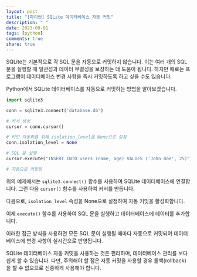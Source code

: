 ```yaml
---
layout: post
title: "[파이썬] SQLite 데이터베이스 자동 커밋"
description: " "
date: 2023-09-01
tags: [python]
comments: true
share: true
---
```


SQLite는 기본적으로 각 SQL 문을 자동으로 커밋하지 않습니다. 이는 여러 개의 SQL 문을 실행할 때 일관성과 데이터 무결성을 보장하는 데 도움이 됩니다. 하지만 때로는 프로그램이 데이터베이스 변경 사항을 즉시 커밋하도록 하고 싶을 수도 있습니다. 

Python에서 SQLite 데이터베이스를 자동으로 커밋하는 방법을 알아보겠습니다.

```python
import sqlite3

conn = sqlite3.connect('database.db')

# 커서 생성
cursor = conn.cursor()

# 커밋 자동화를 위해 isolation_level을 None으로 설정
conn.isolation_level = None

# SQL 문 실행
cursor.execute("INSERT INTO users (name, age) VALUES ('John Doe', 25)")

# 자동으로 커밋됨
```

위의 예제에서는 `sqlite3.connect()` 함수를 사용하여 SQLite 데이터베이스에 연결합니다. 그런 다음 `cursor()` 함수를 사용하여 커서를 만듭니다.

다음으로, `isolation_level` 속성을 None으로 설정하여 자동 커밋을 활성화합니다.

이제 `execute()` 함수를 사용하여 SQL 문을 실행하고 데이터베이스에 데이터를 추가합니다.

이러한 접근 방식을 사용하면 모든 SQL 문이 실행될 때마다 자동으로 커밋되어 데이터베이스에 변경 사항이 실시간으로 반영됩니다.

SQLite 데이터베이스 자동 커밋을 사용하는 것은 편리하며, 데이터베이스 관리를 보다 쉽게 할 수 있습니다. 다만, 주의해야 할 점은 자동 커밋을 사용할 경우 롤백(rollback)을 할 수 없으므로 신중하게 사용해야 합니다.